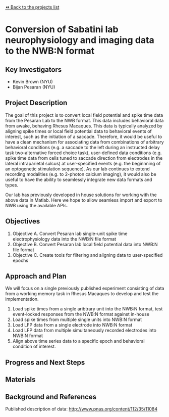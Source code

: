 [:rewind: Back to the projects list](../../README.md#ProjectsList)

<!-- For information on how to write GitHub .md files see https://guides.github.com/features/mastering-markdown/ -->

# Conversion of Sabatini lab neurophysiology and imaging data to the NWB:N format

## Key Investigators

- Kevin Brown (NYU)
- Bijan Pesaran (NYU)

## Project Description

The goal of this project is to convert local field potential and spike time data from the Pesaran Lab to the NWB format. This data includes behavioral data from awake, behaving Rhesus Macaques. This data is typically analyzed by aligning spike times or local field potential data to behavioral events of interest, such as the initiation of a saccade. Therefore, it would be useful to have a clean mechanism for associating data from combinations of arbitrary behavioral conditions (e.g. a saccade to the left during an instructed delay task two-alternative forced choice task), user-defined data conditions (e.g. spike time data from cells tuned to saccade direction from electrodes in the lateral intraparietal sulcus) at user-specified events (e.g. the beginnning of an optogenetic stimulation sequence). As our lab continues to extend recording modalities (e.g. to 2-photon calcium imaging), it would also be useful to have the ability to seamlessly integrate new data formats and types. 

Our lab has previously developed in house solutions for working with the above data in Matlab. Here we hope to allow seamless import and export to NWB using the available APIs. 

## Objectives

<!-- Briefly describe the objectives of your project. What would you like to achive?-->

1. Objective A. Convert Pesaran lab single-unit spike time electrophysiology data into the NWB:N file format
1. Objective B. Convert Pesaran lab local field potential data into NWB:N file format
1. Objective C. Create tools for filtering and aligning data to user-specified epochs


## Approach and Plan

We will focus on a single previously published experiment consisting of data from a working memory task in Rhesus Macaques to develop and test the implementation. 

1. Load spike times from a single aribtrary unit into the NWB:N format, test event-locked responses from the NWB:N format against in-house 
1. Load spike times from multiple single units into NWB:N format
1. Load LFP data from a single electrode into NWB:N format
1. Load LFP data from multiple simultaneously recorded electrodes into NWB:N format
1. Align above time series data to a specific epoch and behavioral condition of interest. 

## Progress and Next Steps

<!--Populate this section as you are making progress before/during/after the hackathon-->
<!--Describe the progress you have made on the project,e.g., which objectives you have achieved and how.-->
<!--Describe the next steps you are planing to take to complete the project.-->

## Materials

<!--If available add links to the materials relevant to the project, e.g., the code generated for the project or data used-->
<!--If available add pictures and links to videos that demonstrate what has been accomplished.-->
<!--![Description of picture](Example2.jpg)-->

## Background and References

Published description of data: http://www.pnas.org/content/112/35/11084


<!--Use this space for information that may help people better understand your project, like links to papers, source code, or data ,e.g:-->
<!-- - Source code: https://github.com/YourUser/YourRepository -->
<!-- - Documentation: https://link.to.docs -->
<!-- - Test data: https://link.to.test.data -->
